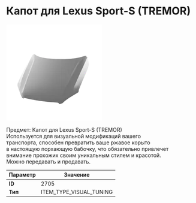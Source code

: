 # Капот для Lexus Sport-S (TREMOR)

![Item Image](../img/2705.webp?raw=true)

Предмет: Капот для Lexus Sport-S (TREMOR)<br>Используется для визуальной модификаций вашего<br>транспорта, способен превратить ваше ржавое корыто<br>в настоящую порхающую бабочку, что обязательно привлечет<br>внимание прохожих своим уникальным стилем и красотой.<br>Можно передавать и продавать.


| Параметр | Значение |
|----------|----------|
| **ID** | 2705 |
| **Тип** | ITEM_TYPE_VISUAL_TUNING |

